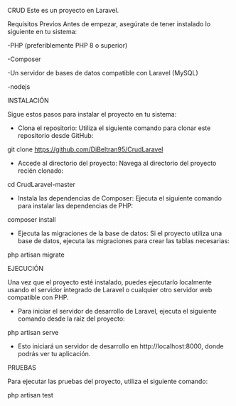 CRUD
Este es un proyecto en Laravel.

Requisitos Previos
Antes de empezar, asegúrate de tener instalado lo siguiente en tu sistema:
 
 -PHP (preferiblemente PHP 8 o superior)
 
 -Composer
 
 -Un servidor de bases de datos compatible con Laravel (MySQL)
 
 -nodejs


INSTALACIÓN

Sigue estos pasos para instalar el proyecto en tu sistema:

* Clona el repositorio: Utiliza el siguiente comando para clonar este repositorio desde GitHub:

git clone https://github.com/DiBeltran95/CrudLaravel

* Accede al directorio del proyecto: Navega al directorio del proyecto recién clonado:

cd CrudLaravel-master

* Instala las dependencias de Composer: Ejecuta el siguiente comando para instalar las dependencias de PHP:

composer install

* Ejecuta las migraciones de la base de datos: Si el proyecto utiliza una base de datos, ejecuta las migraciones para crear las tablas necesarias:

php artisan migrate


EJECUCIÓN

Una vez que el proyecto esté instalado, puedes ejecutarlo localmente usando el servidor integrado de Laravel o cualquier otro servidor web compatible con PHP.

* Para iniciar el servidor de desarrollo de Laravel, ejecuta el siguiente comando desde la raíz del proyecto:

php artisan serve

* Esto iniciará un servidor de desarrollo en http://localhost:8000, donde podrás ver tu aplicación.


PRUEBAS

Para ejecutar las pruebas del proyecto, utiliza el siguiente comando:

php artisan test
